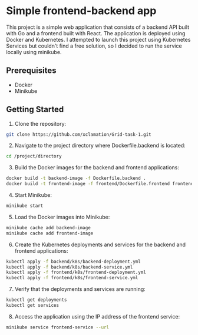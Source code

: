 # Simple frontend-backend app

This project is a simple web application that consists of a backend API built with Go and a frontend built with React. The application is deployed using Docker and Kubernetes.
I attempted to launch this project using Kubernetes Services but couldn't find a free solution, so I decided to run the service locally using minikube.

## Prerequisites

- Docker
- Minikube

## Getting Started

1. Clone the repository:

```bash
git clone https://github.com/xclamation/Grid-task-1.git
```

2. Navigate to the project directory where Dockerfile.backend is located:

```bash
cd /project/directory
```

3. Build the Docker images for the backend and frontend applications:
```bash
docker build -t backend-image -f Dockerfile.backend .
docker build -t frontend-image -f frontend/Dockerfile.frontend frontend/
```
  
4. Start Minikube:
```bash
minikube start
```

5. Load the Docker images into Minikube:
```bash
minikube cache add backend-image
minikube cache add frontend-image
```

6. Create the Kubernetes deployments and services for the backend and frontend applications:
```bash
kubectl apply -f backend/k8s/backend-deployment.yml
kubectl apply -f backend/k8s/backend-service.yml
kubectl apply -f frontend/k8s/frontend-deployment.yml
kubectl apply -f frontend/k8s/frontend-service.yml
```

7. Verify that the deployments and services are running:
```bash
kubectl get deployments
kubectl get services
```

8. Access the application using the IP address of the frontend service:
```bash
minikube service frontend-service --url
```
